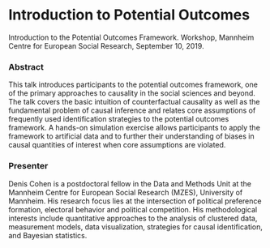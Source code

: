 # Introduction to Potential Outcomes
Introduction to the Potential Outcomes Framework. Workshop, Mannheim Centre for European Social Research, September 10, 2019.

### Abstract
This talk introduces participants to the potential outcomes framework, one of the primary approaches to causality in the social sciences and beyond. The talk covers the basic intuition of counterfactual causality as well as the fundamental problem of causal inference and relates core assumptions of frequently used identification strategies to the potential outcomes framework. A hands-on simulation exercise allows participants to apply the framework to artificial data and to further their understanding of biases in causal quantities of interest when core assumptions are violated.

### Presenter
Denis Cohen is a postdoctoral fellow in the Data and Methods Unit at the Mannheim Centre for European Social Research (MZES), University of Mannheim. His research focus lies at the intersection of political preference formation, electoral behavior and political competition. His methodological interests include quantitative approaches to the analysis of clustered data, measurement models, data visualization, strategies for causal identification, and Bayesian statistics. 


